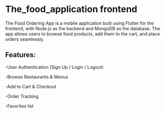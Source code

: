 # **The_food_application frontend**

The Food Ordering App is a mobile application built using Flutter for the frontend, with Node.js as the backend and MongoDB as the database. The app allows users to browse food products, add them to the cart, and place orders seamlessly.

## **Features:**

-User Authentication (Sign Up / Login / Logout)

-Browse Restaurants & Menus

-Add to Cart & Checkout

-Order Tracking

-Favorites list
